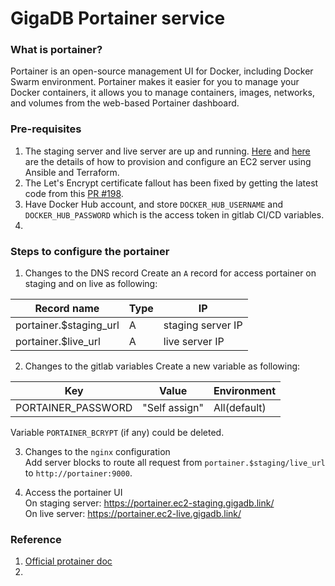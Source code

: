 # GigaDB Portainer service

### What is portainer?
Portainer is an open-source management UI for Docker, including Docker Swarm environment. Portainer makes it easier for you to manage your Docker containers, it allows you to manage containers, images, networks, and volumes from the web-based Portainer dashboard.

### Pre-requisites
1. The staging server and live server are up and running. [Here]((https://gist.github.com/rija/343128de50e68d28f3537af7619a14bd)) and [here](https://github.com/gigascience/gigadb-website/blob/develop/docs/SETUP_CI_CD_PIPELINE.md) are the details of how to provision and configure an EC2 server using Ansible and Terraform.
2. The Let's Encrypt certificate fallout has been fixed by getting the latest code from this [PR #198](https://github.com/rija/gigadb-website/pull/198).
3. Have Docker Hub account, and store `DOCKER_HUB_USERNAME` and `DOCKER_HUB_PASSWORD` which is the access token in gitlab CI/CD variables.
4. 

### Steps to configure the portainer
1. Changes to the DNS record
Create an `A` record for access portainer on staging and on live as following:

| Record name | Type | IP |  
| --- | --- | --- |
| portainer.$staging_url | A | staging server IP |
| portainer.$live_url | A | live server IP |

2. Changes to the gitlab variables
Create a new variable as following:
   
|  Key | Value | Environment |
| --- | --- | --- |
| PORTAINER_PASSWORD | "Self assign" |  All(default) |

Variable `PORTAINER_BCRYPT`  (if any) could be deleted.

3. Changes to the `nginx` configuration  
Add server blocks to route all request from `portainer.$staging/live_url` to `http://portainer:9000`.

4. Access the portainer UI  
On staging server: https://portainer.ec2-staging.gigadb.link/  
On live server: https://portainer.ec2-live.gigadb.link/
### Reference
1. [Official protainer doc](https://docs.portainer.io/v/ce-2.9/start/intro)
2. 